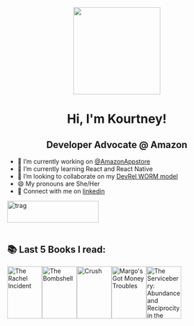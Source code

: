 <div id="header" align="center">
  <img src="https://media.giphy.com/media/v1.Y2lkPTc5MGI3NjExdnlwZmhwM21yNmhmMzM2dGF0a3lmNHNka2ZwMjY1eWJnZ3MzNzhjNCZlcD12MV9naWZzX3NlYXJjaCZjdD1n/wW95fEq09hOI8/giphy.gif" width="200"/>
</div>

<h1 align="center">Hi, I'm Kourtney!</h1>
<h2 align="center">Developer Advocate @ Amazon</h2>

- 🔭 I’m currently working on [@AmazonAppstore](https://developer.amazon.com/apps-and-games)
- 🌱 I’m currently learning React and React Native
- 👯 I’m looking to collaborate on my [DevRel WORM model](https://github.com/knmeiss/devrel-worm-model)
- 😄 My pronouns are She/Her
- 💌 Connect with me on [linkedin](https://linkedin.com/in/kourtney-m-a59792a6)

<p><a href="https://www.buymeacoffee.com/kourtney"> <img align="left" src="https://cdn.buymeacoffee.com/buttons/v2/default-orange.png" height="50" width="210" alt="trag" /></a></p><br><br><br><br>

## 📚 Last 5 Books I read:
<!-- BOOKS:START --><a href="https://www.goodreads.com/review/show/7708162971?utm_medium=api&utm_source=rss"><img src="https://images-na.ssl-images-amazon.com/images/S/compressed.photo.goodreads.com/books/$guid/l/$guid.jpg" width="80px" height="120px" alt="The Rachel Incident" title="The Rachel Incident"/></a><a href="https://www.goodreads.com/review/show/7678378658?utm_medium=api&utm_source=rss"><img src="https://images-na.ssl-images-amazon.com/images/S/compressed.photo.goodreads.com/books/$guid/l/$guid.jpg" width="80px" height="120px" alt="The Bombshell" title="The Bombshell"/></a><a href="https://www.goodreads.com/review/show/7628951556?utm_medium=api&utm_source=rss"><img src="https://images-na.ssl-images-amazon.com/images/S/compressed.photo.goodreads.com/books/$guid/l/$guid.jpg" width="80px" height="120px" alt="Crush" title="Crush"/></a><a href="https://www.goodreads.com/review/show/7621986878?utm_medium=api&utm_source=rss"><img src="https://images-na.ssl-images-amazon.com/images/S/compressed.photo.goodreads.com/books/$guid/l/$guid.jpg" width="80px" height="120px" alt="Margo&#39;s Got Money Troubles" title="Margo&#39;s Got Money Troubles"/></a><a href="https://www.goodreads.com/review/show/7617693258?utm_medium=api&utm_source=rss"><img src="https://images-na.ssl-images-amazon.com/images/S/compressed.photo.goodreads.com/books/$guid/l/$guid.jpg" width="80px" height="120px" alt="The Serviceberry: Abundance and Reciprocity in the Natural World" title="The Serviceberry: Abundance and Reciprocity in the Natural World"/></a><!-- BOOKS:END -->
